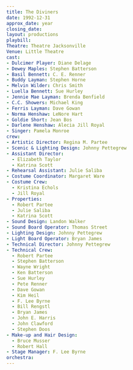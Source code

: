 ```yaml
---
title: The Diviners
date: 1992-12-31
approx_date: year
closing_date:
layout: productions
playbill:
Theatre: Theatre Jacksonville
Venue: Little Theatre
cast:
- Dulcimer Player: Diane Delage
- Dewey Maples: Stephen Batterson
- Basil Bennett: C. E. Renner
- Buddy Layman: Stephen Horne
- Melvin Wilder: Chris Smith
- Luella Bennett: Sue Hurley
- Jennie Mae Layman: Brenda Benfield
- C.C. Showers: Michael King
- Ferris Layman: Dave Gowan
- Norma Henshaw: LeNore Hart
- Goldie Short: Jean Bos
- Darlene Henshaw: Alecia Jill Royal
- Singer: Pamela Monroe
crew:
- Artistic Director: Regina M. Partee
- Scenic & Lighting Design: Johnny Pettegrew
- Assistant Director:
  - Elizabeth Taylor
  - Katrina Scott
- Rehearsal Assistant: Julie Saliba
- Costume Coordinator: Margaret Ware
- Costume Crew:
  - Kristina Echols
  - Jill Royal
- Properties:
  - Robert Partee
  - Julie Saliba
  - Katrina Scott
- Sound Design: Landon Walker
- Sound Board Operator: Thomas Street
- Lighting Design: Johnny Pettegrew
- Light Board Operator: Bryan James
- Technical Director: Johnny Pettegrew
- Technical Crew:
  - Robert Partee
  - Stephen Batterson
  - Wayne Wright
  - Ken Batterson
  - Sue Hurley
  - Pete Renner
  - Dave Gowan
  - Kim Heil
  - F. Lee Byrne
  - Bill Rengstl
  - Bryan James
  - John E. Harris
  - John Clawford
  - Stephen Doos
- Make-up and Hair Design:
  - Bruce Musser
  - Robert Hall
- Stage Manager: F. Lee Byrne
orchestra:
---
```

